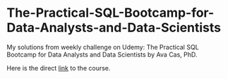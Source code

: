 # The-Practical-SQL-Bootcamp-for-Data-Analysts-and-Data-Scientists

My solutions from weekly challenge on Udemy: The Practical SQL Bootcamp for Data Analysts and Data Scientists by Ava Cas, PhD.

Here is the direct [link](https://www.udemy.com/course/practical-sql-bootcamp-for-analysts/) to the course.
